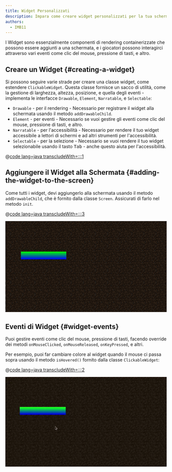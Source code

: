 ```yaml
---
title: Widget Personalizzati
description: Impara come creare widget personalizzati per la tua schermata.
authors:
  - IMB11
---
```


I Widget sono essenzialmente componenti di rendering containerizzate che possono essere aggiunti a una schermata, e i giocatori possono interagirci attraverso vari eventi come clic del mouse, pressione di tasti, e altro.

## Creare un Widget {#creating-a-widget}

Si possono seguire varie strade per creare una classe widget, come estendere `ClickableWidget`. Questa classe fornisce un sacco di utilità, come la gestione di larghezza, altezza, posizione, e quella degli eventi - implementa le interfacce `Drawable`, `Element`, `Narratable`, e `Selectable`:

- `Drawable` - per il rendering - Necessario per registrare il widget alla schermata usando il metodo `addDrawableChild`.
- `Element` - per eventi - Necessario se vuoi gestire gli eventi come clic del mouse, pressione di tasti, e altro.
- `Narratable` - per l'accessibilità - Necessario per rendere il tuo widget accessibile a lettori di schermi e ad altri strumenti per l'accessibilità.
- `Selectable` - per la selezione - Necessario se vuoi rendere il tuo widget selezionabile usando il tasto <kbd>Tab</kbd> - anche questo aiuta per l'accessibilità.

@[code lang=java transcludeWith=:::1](@/reference/1.21.1/src/client/java/com/example/docs/rendering/screens/CustomWidget.java)

## Aggiungere il Widget alla Schermata {#adding-the-widget-to-the-screen}

Come tutti i widget, devi aggiungerlo alla schermata usando il metodo `addDrawableChild`, che è fornito dalla classe `Screen`. Assicurati di farlo nel metodo `init`.

@[code lang=java transcludeWith=:::3](@/reference/1.21.1/src/client/java/com/example/docs/rendering/screens/CustomScreen.java)

![Widget personalizzato sullo schermo](/assets/develop/rendering/gui/custom-widget-example.png)

## Eventi di Widget {#widget-events}

Puoi gestire eventi come clic del mouse, pressione di tasti, facendo override dei metodi `onMouseClicked`, `onMouseReleased`, `onKeyPressed`, e altri.

Per esempio, puoi far cambiare colore al widget quando il mouse ci passa sopra usando il metodo `isHovered()` fornito dalla classe `ClickableWidget`:

@[code lang=java transcludeWith=:::2](@/reference/1.21.1/src/client/java/com/example/docs/rendering/screens/CustomWidget.java)

![Esempio Evento Hovering](/assets/develop/rendering/gui/custom-widget-events.webp)
